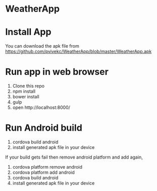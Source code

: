 # WeatherApp

# Install App
You can download the apk file from https://github.com/pvivekc/WeatherApp/blob/master/WeatherApp.apk

# Run app in web browser

1. Clone this repo
2. npm install
3. bower install
4. gulp
5. open http://localhost:8000/

# Run Android build

1. cordova build android
2. install generated apk file in your device

If your build gets fail then remove android platform and add again,

1. cordova platform remove android
2. cordova platform add android
3. cordova build android
4. install generated apk file in your device